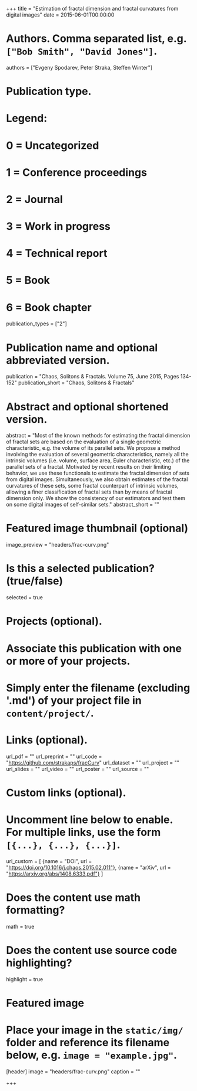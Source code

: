 +++
title = "Estimation of fractal dimension and fractal curvatures from digital images"
date = 2015-06-01T00:00:00

# Authors. Comma separated list, e.g. `["Bob Smith", "David Jones"]`.
authors = ["Evgeny Spodarev, Peter Straka, Steffen Winter"]

# Publication type.
# Legend:
# 0 = Uncategorized
# 1 = Conference proceedings
# 2 = Journal
# 3 = Work in progress
# 4 = Technical report
# 5 = Book
# 6 = Book chapter
publication_types = ["2"]

# Publication name and optional abbreviated version.
publication = "Chaos, Solitons & Fractals. Volume 75, June 2015, Pages 134-152"
publication_short = "Chaos, Solitons & Fractals"

# Abstract and optional shortened version.
abstract = "Most of the known methods for estimating the fractal dimension of fractal sets are based on the evaluation of a single geometric characteristic, e.g. the volume of its parallel sets. We propose a method involving the evaluation of several geometric characteristics, namely all the intrinsic volumes (i.e. volume, surface area, Euler characteristic, etc.) of the parallel sets of a fractal. Motivated by recent results on their limiting behavior, we use these functionals to estimate the fractal dimension of sets from digital images. Simultaneously, we also obtain estimates of the fractal curvatures of these sets, some fractal counterpart of intrinsic volumes, allowing a finer classification of fractal sets than by means of fractal dimension only. We show the consistency of our estimators and test them on some digital images of self-similar sets."
abstract_short = ""

# Featured image thumbnail (optional)
image_preview = "headers/frac-curv.png"

# Is this a selected publication? (true/false)
selected = true

# Projects (optional).
#   Associate this publication with one or more of your projects.
#   Simply enter the filename (excluding '.md') of your project file in `content/project/`.

# Links (optional).
url_pdf = ""
url_preprint = ""
url_code = "https://github.com/strakaps/fracCurv"
url_dataset = ""
url_project = ""
url_slides = ""
url_video = ""
url_poster = ""
url_source = ""

# Custom links (optional).
#   Uncomment line below to enable. For multiple links, use the form `[{...}, {...}, {...}]`.
url_custom = [
    {name = "DOI", url = "https://doi.org/10.1016/j.chaos.2015.02.011"}, 
    {name = "arXiv", url = "https://arxiv.org/abs/1408.6333.pdf"}
]


# Does the content use math formatting?
math = true

# Does the content use source code highlighting?
highlight = true

# Featured image
# Place your image in the `static/img/` folder and reference its filename below, e.g. `image = "example.jpg"`.
[header]
image = "headers/frac-curv.png"
caption = ""

+++
